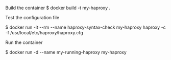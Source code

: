 
Build the container
$ docker build -t my-haproxy .

Test the configuration file

$ docker run -it --rm --name haproxy-syntax-check my-haproxy haproxy -c -f /usr/local/etc/haproxy/haproxy.cfg

Run the container

$ docker run -d --name my-running-haproxy my-haproxy